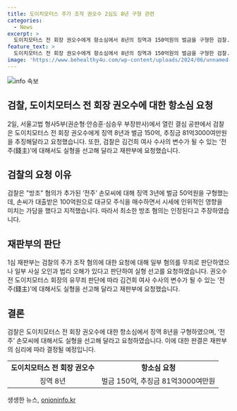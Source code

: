 ```yaml
---
title: 도이치모터스 주가 조작 권오수 2심도 8년 구형 관련
categories:
  - News
excerpt: >
  도이치모터스 전 회장 권오수에게 항소심에서 8년의 징역과 150억원의 벌금을 구형한 검찰. 이에 대해 재판부는 일부 혐의의 무죄 판결은 사실 오인과 법리 오해가 있다고 주장했다. 또한, 전주 손모씨에게도 징역 3년과 벌금 50억원을 요청했는데, 이로써 권 전 회장의 유무죄에 따라 김건희 여사 수사의 변수가 될 수 있다는 관측이 나온다.
feature_text: >
  도이치모터스 전 회장 권오수에게 항소심에서 8년의 징역과 150억원의 벌금을 구형한 검찰. 이에 대해 재판부는 일부 혐의의 무죄 판결은 사실 오인과 법리 오해가 있다고 주장했다. 또한, 전주 손모씨에게도 징역 3년과 벌금 50억원을 요청했는데, 이로써 권 전 회장의 유무죄에 따라 김건희 여사 수사의 변수가 될 수 있다는 관측이 나온다.
image: 'https://www.behealthy4u.com/wp-content/uploads/2024/06/unnamed-file.png'
---
```


<p><img src="https://www.behealthy4u.com/wp-content/uploads/2024/06/unnamed-file.png" alt="info 속보" /></p>

<h2 data-ke-size="size26">검찰, 도이치모터스 전 회장 권오수에 대한 항소심 요청</h2>

<p data-ke-size="size16">2일, 서울고법 형사5부(권순형·안승훈·심승우 부장판사)에서 열린 결심 공판에서 검찰은 도이치모터스 전 회장 권오수에게 징역 8년과 벌금 150억, 추징금 81억3000여만원을 추징해달라고 요청했습니다. 또한, 검찰은 김건희 여사 수사의 변수가 될 수 있는 ‘전주(錢主)’에 대해서도 실형을 선고해 달라고 재판부에 요청했습니다.</p>

<h2 data-ke-size="size26">검찰의 요청 이유</h2>

<p data-ke-size="size16">검찰은 "방조" 혐의가 추가된 ‘전주’ 손모씨에 대해 징역 3년에 벌금 50억원을 구형했는데, 손씨가 대출받은 100억원으로 대규모 주식을 매수하면서 시세에 인위적인 영향을 미치는 가담을 했다고 지적했습니다. 따라서 최소한 방조 혐의는 인정된다고 주장하였습니다.</p>

<h2 data-ke-size="size26">재판부의 판단</h2>

<p data-ke-size="size16">1심 재판부는 검찰의 주가 조작 혐의에 대한 요청에 대해 일부 혐의를 무죄로 판단하였으나 일부 사실 오인과 법리 오해가 있다고 판단하여 실형 선고를 요청하였습니다. 권오수 전 도이치모터스 회장의 유무죄 판단에 따라 김건희 여사 수사의 변수가 될 수 있는 ‘전주(錢主)’에 대해서도 실형을 선고해 달라고 재판부에 요청했습니다.</p>

<h2 data-ke-size="size26">결론</h2>

<p data-ke-size="size16">검찰은 도이치모터스 전 회장 권오수에 대한 항소심에서 징역 8년을 구형하였으며, ‘전주’ 손모씨에 대해서도 실형을 선고해 달라고 요청하였습니다. 이에 대한 판결은 재판부의 심리에 따라 결정될 예정입니다.</p>

<table>
    <tbody>
        <tr>
            <td style="text-align: center; height: 17px;"><b>도이치모터스 전 회장 권오수</b></td>
            <td style="text-align: center; height: 17px;"><b>항소심 요청</b></td>
        </tr>
        <tr>
            <td style="text-align: center; height: 17px;">징역 8년</td>
            <td style="text-align: center; height: 17px;">벌금 150억, 추징금 81억3000여만원</td>
        </tr>
    </tbody>
</table>
생생한 뉴스, <a href="https://onioninfo.kr" rel="dofollow">onioninfo.kr</a>


